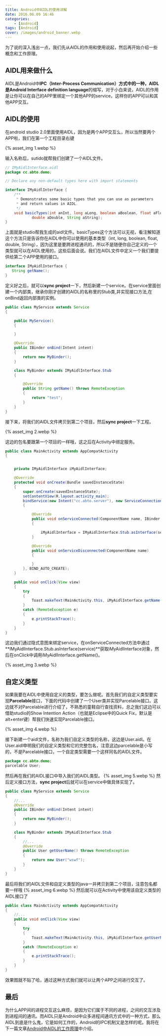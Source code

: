 ```yaml
---
title: Android中AIDL的使用详解
date: 2016.06.09 16:46
categories: 
    - [Android]
tags: [Android]
cover: /images/android_banner.webp
---
```


为了说的深入浅出一点，我们先从AIDL的作用和使用说起，然后再开始介绍一些概念和工作原理。
## AIDL用来做什么
AIDL是Android中**IPC（Inter-Process Communication）**方式中的一种，AIDL是**Android Interface definition language**的缩写，对于小白来说，AIDL的作用是让你可以在自己的APP里绑定一个其他APP的service，这样你的APP可以和其他APP交互。
 <!-- more -->
## AIDL的使用
在android studio 2.0里面使用AIDL，因为是两个APP交互么，所以当然要两个APP啦，我们在第一个工程目录右键

{% asset_img 1.webp %}

输入名称后，sutido就帮我们创建了一个AIDL文件。
``` java
// IMyAidlInterface.aidl
package cc.abto.demo;

// Declare any non-default types here with import statements

interface IMyAidlInterface {
    /**
     * Demonstrates some basic types that you can use as parameters
     * and return values in AIDL.
     */
    void basicTypes(int anInt, long aLong, boolean aBoolean, float aFloat,
            double aDouble, String aString);
}
```
上面就是studio帮我生成的aidl文件。basicTypes这个方法可以无视，看注解知道这个方法只是告诉你在AIDL中你可以使用的基本类型（int, long, boolean, float, double, String），因为这里是要跨进程通讯的，所以不是随便你自己定义的一个类型就可以在AIDL使用的，这些后面会说。我们在AIDL文件中定义一个我们要提供给第二个APP使用的接口。
``` java
interface IMyAidlInterface {
   String getName();
}
```
定义好之后，就可以**sync project**一下，然后新建一个service。在service里面创建一个内部类，继承你刚才创建的AIDL的名称里的Stub类,并实现接口方法,在onBind返回内部类的实例。
``` java
public class MyService extends Service
{

    public MyService()
    {

    }

    @Override
    public IBinder onBind(Intent intent)
    {
        return new MyBinder();
    }

    class MyBinder extends IMyAidlInterface.Stub
    {

        @Override
        public String getName() throws RemoteException
        {
            return "test";
        }
    }
}
```
接下来，将我们的AIDL文件拷贝到第二个项目，然后**sync project**一下工程。

{% asset_img 2.webp %}

这边的包名要跟第一个项目的一样哦，这之后在Activity中绑定服务。
``` java
public class MainActivity extends AppCompatActivity
{


    private IMyAidlInterface iMyAidlInterface;

    @Override
    protected void onCreate(Bundle savedInstanceState)
    {
        super.onCreate(savedInstanceState);
        setContentView(R.layout.activity_main);
        bindService(new Intent("cc.abto.server"), new ServiceConnection()
        {

            @Override
            public void onServiceConnected(ComponentName name, IBinder service)
            {

                iMyAidlInterface = IMyAidlInterface.Stub.asInterface(service);
            }

            @Override
            public void onServiceDisconnected(ComponentName name)
            {

            }
        }, BIND_AUTO_CREATE);
    }

    public void onClick(View view)
    {
        try
        {
            Toast.makeText(MainActivity.this, iMyAidlInterface.getName(), Toast.LENGTH_SHORT).show();
        }
        catch (RemoteException e)
        {
            e.printStackTrace();
        }
    }
}
```
这边我们通过隐式意图来绑定service，在onServiceConnected方法中通过**IMyAidlInterface.Stub.asInterface(service)**获取iMyAidlInterface对象，然后在onClick中调用iMyAidlInterface.getName()。

{% asset_img 3.webp %}

## 自定义类型
如果我要在AIDL中使用自定义的类型，要怎么做呢。首先我们的自定义类型要实现**Parcelable**接口，下面的代码中创建了一个User类并实现Parcelable接口。这边就不对Parcelable进行介绍了，不熟悉的童鞋自行查找资料，总之我们这边可以借助studio的Show Intention Action（也就是Eclipse中的Quick Fix，默认是alt+enter键）帮我们快速实现Parcelable接口。

{% asset_img 4.webp %}

接下新建一个aidl文件，名称为我们自定义类型的名称，这边是User.aidl。在User.aidl申明我们的自定义类型和它的完整包名，注意这边parcelable是小写的，不是Parcelable接口，一个自定类型需要一个这样同名的AIDL文件。
``` java
package cc.abto.demo;
parcelable User;
```
然后再在我们的AIDL接口中导入我们的AIDL类型。
{% asset_img 5.webp %}
然后定义接口方法，**sync project**后就可以在service中做具体实现了。
``` java
public class MyService extends Service
{
    //...
    @Override
    public IBinder onBind(Intent intent)
    {
        return new MyBinder();
    }

    class MyBinder extends IMyAidlInterface.Stub
    {
        //...
        @Override
        public User getUserName() throws RemoteException
        {
            return new User("wswf");
        }
    }
}
```
最后将我们的AIDL文件和自定义类型的java一并拷贝到第二个项目，注意包名都要一样哦
{% asset_img 6.webp %}
然后就可以在Activity中使用该自定义类型的AIDL接口了
``` java
public class MainActivity extends AppCompatActivity
{
    //...
    public void onClick(View view)
    {
        try
        {
            Toast.makeText(MainActivity.this, iMyAidlInterface.getUserName().getName(), Toast.LENGTH_SHORT).show();
        }
        catch (RemoteException e)
        {
            e.printStackTrace();
        }
    }
}
```
效果图就不贴了哈，通过这种方式我们就可以让两个APP之间进行交互了。
## 最后
为什么APP间的进程交互这么麻烦，是因为它们属于不同的进程，之间的交互涉及到进程间的通讯。而AIDL只是Android中众多进程间通讯方式中的一种方式，那么AIDL到底是什么鬼，它是如何工作的，Android的IPC机制又是怎样的呢。我将在下一篇文章[Android中AIDL的工作原理](http://www.jianshu.com/writer#/notebooks/4326108/notes/4350318)中介绍。

